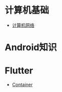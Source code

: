 # 计算机基础

- [计算机网络](./计算机基础/计算机网络.md)

# Android知识

# Flutter

- [Container](./flutter/Container基本用法.md)

